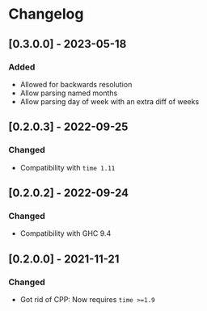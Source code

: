 # Changelog

## [0.3.0.0] - 2023-05-18

### Added

* Allowed for backwards resolution
* Allow parsing named months
* Allow parsing day of week with an extra diff of weeks

## [0.2.0.3] - 2022-09-25

### Changed

* Compatibility with `time 1.11`

## [0.2.0.2] - 2022-09-24

### Changed

* Compatibility with GHC 9.4

## [0.2.0.0] - 2021-11-21

### Changed

* Got rid of CPP: Now requires `time >=1.9`
